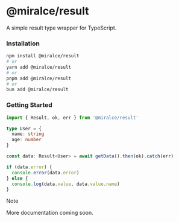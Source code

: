 # @miralce/result

A simple result type wrapper for TypeScript.

### Installation

```bash
npm install @miralce/result
# or
yarn add @miralce/result
# or 
pnpm add @miralce/result
# or
bun add @miralce/result
```

### Getting Started

```ts
import { Result, ok, err } from '@miralce/result'

type User = {
  name: string
  age: number
}

const data: Result<User> = await getData().then(ok).catch(err)

if (data.error) {
  console.error(data.error)
} else {
  console.log(data.value, data.value.name)
}
```

> [!NOTE]
> More documentation coming soon.



